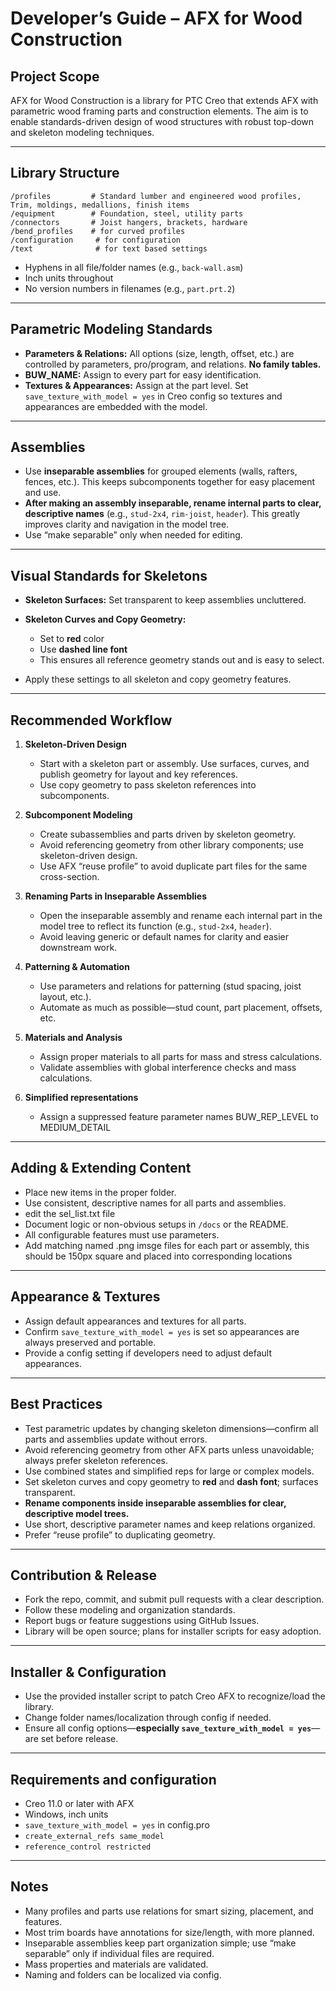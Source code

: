 # Developer’s Guide – AFX for Wood Construction

## Project Scope

AFX for Wood Construction is a library for PTC Creo that extends AFX with parametric wood framing parts and construction elements. The aim is to enable standards-driven design of wood structures with robust top-down and skeleton modeling techniques.

---

## Library Structure

```
/profiles         # Standard lumber and engineered wood profiles, Trim, moldings, medallions, finish items   
/equipment        # Foundation, steel, utility parts  
/connectors       # Joist hangers, brackets, hardware  
/bend_profiles    # for curved profiles  
/configuration     # for configuration 
/text              # for text based settings
```

* Hyphens in all file/folder names (e.g., `back-wall.asm`)
* Inch units throughout
* No version numbers in filenames (e.g., `part.prt.2`)

---

## Parametric Modeling Standards

* **Parameters & Relations:**
  All options (size, length, offset, etc.) are controlled by parameters, pro/program, and relations. **No family tables.**
* **BUW\_NAME:**
  Assign to every part for easy identification.
* **Textures & Appearances:**
  Assign at the part level. Set `save_texture_with_model = yes` in Creo config so textures and appearances are embedded with the model.

---

## Assemblies

* Use **inseparable assemblies** for grouped elements (walls, rafters, fences, etc.). This keeps subcomponents together for easy placement and use.
* **After making an assembly inseparable, rename internal parts to clear, descriptive names** (e.g., `stud-2x4`, `rim-joist`, `header`). This greatly improves clarity and navigation in the model tree.
* Use “make separable” only when needed for editing.

---

## Visual Standards for Skeletons

* **Skeleton Surfaces:** Set transparent to keep assemblies uncluttered.
* **Skeleton Curves and Copy Geometry:**

  * Set to **red** color
  * Use **dashed line font**
  * This ensures all reference geometry stands out and is easy to select.
* Apply these settings to all skeleton and copy geometry features.

---

## Recommended Workflow

1. **Skeleton-Driven Design**

   * Start with a skeleton part or assembly. Use surfaces, curves, and publish geometry for layout and key references.
   * Use copy geometry to pass skeleton references into subcomponents.

2. **Subcomponent Modeling**

   * Create subassemblies and parts driven by skeleton geometry.
   * Avoid referencing geometry from other library components; use skeleton-driven design.
   * Use AFX “reuse profile” to avoid duplicate part files for the same cross-section.

3. **Renaming Parts in Inseparable Assemblies**

   * Open the inseparable assembly and rename each internal part in the model tree to reflect its function (e.g., `stud-2x4`, `header`).
   * Avoid leaving generic or default names for clarity and easier downstream work.

4. **Patterning & Automation**

   * Use parameters and relations for patterning (stud spacing, joist layout, etc.).
   * Automate as much as possible—stud count, part placement, offsets, etc.

5. **Materials and Analysis**

   * Assign proper materials to all parts for mass and stress calculations.
   * Validate assemblies with global interference checks and mass calculations.

6. **Simplified representations**

    * Assign a suppressed feature parameter names BUW_REP_LEVEL to MEDIUM_DETAIL
---

## Adding & Extending Content

* Place new items in the proper folder.
* Use consistent, descriptive names for all parts and assemblies.
* edit the sel_list.txt file
* Document logic or non-obvious setups in `/docs` or the README.
* All configurable features must use parameters.
* Add matching named .png imsge files for each part or assembly, this should be 150px square and placed into corresponding locations 
---

## Appearance & Textures

* Assign default appearances and textures for all parts.
* Confirm `save_texture_with_model = yes` is set so appearances are always preserved and portable.
* Provide a config setting if developers need to adjust default appearances.

---

## Best Practices

* Test parametric updates by changing skeleton dimensions—confirm all parts and assemblies update without errors.
* Avoid referencing geometry from other AFX parts unless unavoidable; always prefer skeleton references.
* Use combined states and simplified reps for large or complex models.
* Set skeleton curves and copy geometry to **red** and **dash font**; surfaces transparent.
* **Rename components inside inseparable assemblies for clear, descriptive model trees.**
* Use short, descriptive parameter names and keep relations organized.
* Prefer “reuse profile” to duplicating geometry.

---

## Contribution & Release

* Fork the repo, commit, and submit pull requests with a clear description.
* Follow these modeling and organization standards.
* Report bugs or feature suggestions using GitHub Issues.
* Library will be open source; plans for installer scripts for easy adoption.

---

## Installer & Configuration

* Use the provided installer script to patch Creo AFX to recognize/load the library.
* Change folder names/localization through config if needed.
* Ensure all config options—**especially `save_texture_with_model = yes`**—are set before release.

---

## Requirements and configuration 

* Creo 11.0 or later with AFX
* Windows, inch units
* `save_texture_with_model = yes` in config.pro
* `create_external_refs same_model`
* `reference_control restricted`
---

## Notes

* Many profiles and parts use relations for smart sizing, placement, and features.
* Most trim boards have annotations for size/length, with more planned.
* Inseparable assemblies keep part organization simple; use “make separable” only if individual files are required.
* Mass properties and materials are validated.
* Naming and folders can be localized via config.
